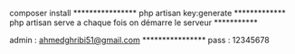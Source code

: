 composer install ****************
php artisan key:generate *************
php artisan serve a chaque fois on démarre le serveur ***********

admin : ahmedghribi51@gmail.com  ****************
pass : 12345678
